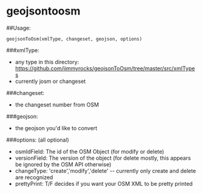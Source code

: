 # geojsontoosm

##Usage:
```
geojsonToOsm(xmlType, changeset, geojson, options)
```

###xmlType:
* any type in this directory: https://github.com/jimmyrocks/geojsonToOsm/tree/master/src/xmlTypes
*  currently josm or changeset
  
###changeset:
  * the changeset number from OSM
  
###geojson:
  * the geojson you'd like to convert
  
###options: (all optional)
  * osmIdField: The id of the OSM Object (for modify or delete)
  * versionField: The version of the object (for delete mostly, this appears be ignored by the OSM API otherwise)
  * changeType: 'create','modify','delete' -- currently only create and delete are recognized
  * prettyPrint: T/F decides if you want your OSM XML to be pretty printed
